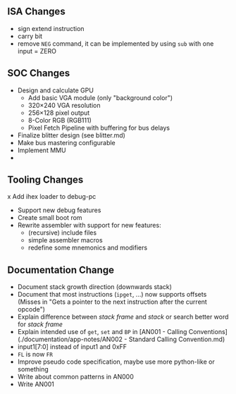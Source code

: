 ## ISA Changes
- sign extend instruction
- carry bit
- remove `NEG` command, it can be implemented by using `sub` with one input = ZERO

## SOC Changes
- Design and calculate GPU
  - Add basic VGA module (only "background color")
  - 320×240 VGA resolution
  - 256×128 pixel output
  - 8-Color RGB (RGB111)
  - Pixel Fetch Pipeline with buffering for bus delays
- Finalize blitter design (see blitter.md)
- Make bus mastering configurable
- Implement MMU
- 

## Tooling Changes
x Add ihex loader to debug-pc
- Support new debug features
- Create small boot rom
- Rewrite assembler with support for new features:
  - (recursive) include files
  - simple assembler macros
  - redefine some mnemonics and modifiers

## Documentation Change
- Document stack growth direction (downwards stack)
- Document that most instructions (`ipget`, ...) now supports offsets (Misses in "Gets a pointer to the next instruction after the current opcode")
- Explain difference between *stack frame* and *stack* or search better word for *stack frame*
- Explain intended use of `get`, `set` and `BP` in [AN001 - Calling Conventions](./documentation/app-notes/AN002 - Standard Calling Convention.md)
- input1[7:0] instead of input1 and 0xFF
- `FL` is now `FR`
- Improve pseudo code specification, maybe use more python-like or something
- Write about common patterns in AN000
- Write AN001